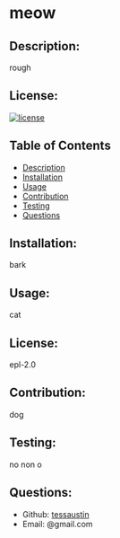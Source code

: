 # meow

## Description:
rough

## License:
[![license](https://img.shields.io/badge/license-epl-2.0-blue)](https://shields.io)

## Table of Contents 
* [Description](#description)
* [Installation](#installation)
* [Usage](#usage)
* [Contribution](#contribute)
* [Testing](#tests)
* [Questions](#questions)

## Installation:
bark

## Usage:
cat

## License:
epl-2.0

## Contribution:
dog

## Testing:
no non o

## Questions:
- Github: [tessaustin](https://github.com/tessaustin)
- Email: @gmail.com 
